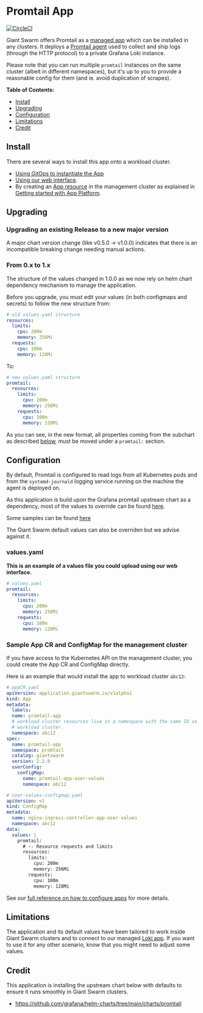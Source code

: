 # Promtail App

[![CircleCI](https://circleci.com/gh/giantswarm/promtail-app.svg?style=shield)](https://circleci.com/gh/giantswarm/promtail-app)

Giant Swarm offers Promtail as a [managed app](https://docs.giantswarm.io/changes/managed-apps/) which can be installed in any clusters.
It deploys a [Promtail agent](https://grafana.com/docs/loki/latest/clients/promtail/) used to collect and ship logs (through the HTTP protocol) to a private Grafana Loki instance.

Please note that you can run multiple `promtail` instances on the same cluster (albeit in different namespaces),
but it's up to you to provide a reasonable config for them (and ie. avoid
duplication of scrapes).

**Table of Contents:**

- [Install](#install)
- [Upgrading](#upgrading)
- [Configuration](#configuration)
- [Limitations](#limitations)
- [Credit](#credits)

## Install

There are several ways to install this app onto a workload cluster.

- [Using GitOps to instantiate the App](https://docs.giantswarm.io/advanced/gitops/#installing-managed-apps)
- [Using our web interface](https://docs.giantswarm.io/ui-api/web/app-platform/#installing-an-app).
- By creating an [App resource](https://docs.giantswarm.io/ui-api/management-api/crd/apps.application.giantswarm.io/) in the management cluster as explained in [Getting started with App Platform](https://docs.giantswarm.io/app-platform/getting-started/).

## Upgrading

### Upgrading an existing Release to a new major version
A major chart version change (like v0.5.0 -> v1.0.0) indicates that there is an incompatible breaking change needing manual actions.

### From 0.x to 1.x

The structure of the values changed in 1.0.0 as we now rely on helm chart dependency mechanism to manage the application.

Before you upgrade, you must edit your values (in both configmaps and secrets) to follow the new structure from:

```yaml
# old values.yaml structure
resources:
  limits:
    cpu: 200m
    memory: 256Mi
  requests:
    cpu: 100m
    memory: 128Mi
```

To:

```yaml
# new values.yaml structure
promtail:
  resources:
    limits:
      cpu: 200m
      memory: 256Mi
    requests:
      cpu: 100m
      memory: 128Mi
```

As you can see, in the new format, all properties coming from the subchart as described [below](#configuration), must be moved under a `promtail:` section.

## Configuration

By default, Promtail is configured to read logs from all Kubernetes pods
and from the `systemd-journald` logging service running on the machine the agent is deployed on.

As this application is build upon the Grafana promtail upstream chart as a dependency, most of the values to override can be found [here](https://github.com/grafana/helm-charts/blob/promtail-6.0.2/charts/promtail/README.md#values).

Some samples can be found [here](./sample_configs/)

The Giant Swarm default values can also be overriden but we advise against it.

### values.yaml

**This is an example of a values file you could upload using our web interface.**

```yaml
# values.yaml
promtail:
  resources:
    limits:
      cpu: 200m
      memory: 256Mi
    requests:
      cpu: 100m
      memory: 128Mi
```

### Sample App CR and ConfigMap for the management cluster

If you have access to the Kubernetes API on the management cluster, you could create
the App CR and ConfigMap directly.

Here is an example that would install the app to
workload cluster `abc12`:

```yaml
# appCR.yaml
apiVersion: application.giantswarm.io/v1alpha1
kind: App
metadata:
  labels:
  name: promtail-app
  # workload cluster resources live in a namespace with the same ID as the
  # workload cluster.
  namespace: abc12
spec:
  name: promtail-app
  namespace: promtail
  catalog: giantswarm
  version: 2.2.0
  userConfig:
    configMap:
      name: promtail-app-user-values
      namespace: abc12
```

```yaml
# user-values-configmap.yaml
apiVersion: v1
kind: ConfigMap
metadata:
  name: nginx-ingress-controller-app-user-values
  namespace: abc12
data:
  values: |
    promtail:
      # -- Resource requests and limits
      resources:
        limits:
          cpu: 200m
          memory: 256Mi
        requests:
          cpu: 100m
          memory: 128Mi
```

See our [full reference on how to configure apps](https://docs.giantswarm.io/app-platform/app-configuration/) for more details.

## Limitations

The application and its default values have been tailored to work inside Giant Swarm clusters and to connect to our managed [Loki app](https://github.com/giantswarm/loki-app).
If you want to use it for any other scenario, know that you might need to adjust some values.

## Credit

This application is installing the upstream chart below with defaults to ensure it runs smoothly in Giant Swarm clusters.

* <https://github.com/grafana/helm-charts/tree/main/charts/promtail>

